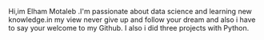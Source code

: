 Hi,im Elham Motaleb .I'm passionate about data science and learning new knowledge.in my view never give up and follow your dream and also i have to say  your welcome to my Github.
I also i did three projects with Python. 
